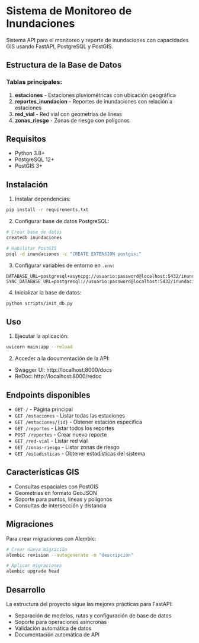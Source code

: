 # Sistema de Monitoreo de Inundaciones

Sistema API para el monitoreo y reporte de inundaciones con capacidades GIS usando FastAPI, PostgreSQL y PostGIS.

## Estructura de la Base de Datos

### Tablas principales:

1. **estaciones** - Estaciones pluviométricas con ubicación geográfica
2. **reportes_inundacion** - Reportes de inundaciones con relación a estaciones
3. **red_vial** - Red vial con geometrías de líneas
4. **zonas_riesgo** - Zonas de riesgo con polígonos

## Requisitos

- Python 3.8+
- PostgreSQL 12+
- PostGIS 3+

## Instalación

1. Instalar dependencias:
```bash
pip install -r requirements.txt
```

2. Configurar base de datos PostgreSQL:
```bash
# Crear base de datos
createdb inundaciones

# Habilitar PostGIS
psql -d inundaciones -c "CREATE EXTENSION postgis;"
```

3. Configurar variables de entorno en `.env`:
```env
DATABASE_URL=postgresql+asyncpg://usuario:password@localhost:5432/inundaciones
SYNC_DATABASE_URL=postgresql://usuario:password@localhost:5432/inundaciones
```

4. Inicializar la base de datos:
```bash
python scripts/init_db.py
```

## Uso

1. Ejecutar la aplicación:
```bash
uvicorn main:app --reload
```

2. Acceder a la documentación de la API:
- Swagger UI: http://localhost:8000/docs
- ReDoc: http://localhost:8000/redoc

## Endpoints disponibles

- `GET /` - Página principal
- `GET /estaciones` - Listar todas las estaciones
- `GET /estaciones/{id}` - Obtener estación específica
- `GET /reportes` - Listar todos los reportes
- `POST /reportes` - Crear nuevo reporte
- `GET /red-vial` - Listar red vial
- `GET /zonas-riesgo` - Listar zonas de riesgo
- `GET /estadisticas` - Obtener estadísticas del sistema

## Características GIS

- Consultas espaciales con PostGIS
- Geometrías en formato GeoJSON
- Soporte para puntos, líneas y polígonos
- Consultas de intersección y distancia

## Migraciones

Para crear migraciones con Alembic:

```bash
# Crear nueva migración
alembic revision --autogenerate -m "descripción"

# Aplicar migraciones
alembic upgrade head
```

## Desarrollo

La estructura del proyecto sigue las mejores prácticas para FastAPI:
- Separación de modelos, rutas y configuración de base de datos
- Soporte para operaciones asíncronas
- Validación automática de datos
- Documentación automática de API
